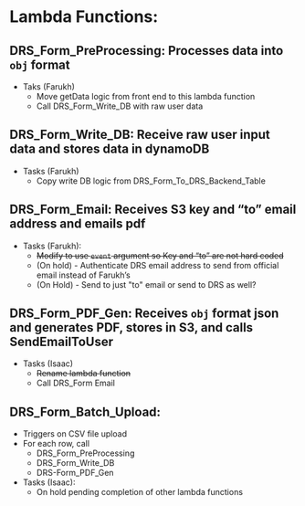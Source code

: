 # Lambda Functions:

## DRS_Form_PreProcessing:  Processes data into `obj` format
+ Taks (Farukh)
  + Move getData logic from front end to this lambda function
  + Call DRS_Form_Write_DB with raw user data
## DRS_Form_Write_DB:  Receive raw user input data and stores data in dynamoDB
+ Tasks (Farukh)
  + Copy write DB logic from DRS_Form_To_DRS_Backend_Table
## DRS_Form_Email: Receives S3 key and “to” email address and emails pdf
+ Tasks (Farukh):
  + ~~Modify to use `event` argument so Key and “to” are not hard coded~~
  + (On hold) - Authenticate DRS email address to send from official email instead of Farukh’s
  + (On Hold) - Send to just "to" email or send to DRS as well?
## DRS_Form_PDF_Gen: Receives `obj` format json and generates PDF, stores in S3, and calls SendEmailToUser
+ Tasks (Isaac)
  + ~~Rename lambda function~~
  + Call DRS_Form Email
## DRS_Form_Batch_Upload:  
+ Triggers on CSV file upload
+ For each row, call
  + DRS_Form_PreProcessing
  + DRS_Form_Write_DB
  + DRS-Form_PDF_Gen
+ Tasks (Isaac):
  + On hold pending completion of other lambda functions
